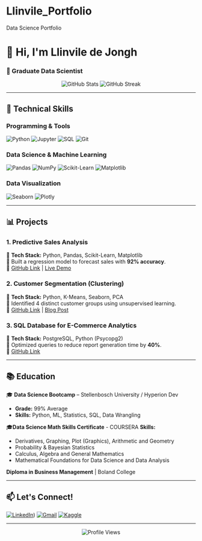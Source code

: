 # Llinvile_Portfolio
Data Science Portfolio

# 👋 Hi, I'm Llinvile de Jongh 
### 🚀 Graduate Data Scientist 

<div align="center">
  <img src="https://github-readme-stats.vercel.app/api?username=Llinvile&show_icons=true&theme=radical" alt="GitHub Stats" />
  <img src="https://github-readme-streak-stats.herokuapp.com/?user=Llinvile&theme=radical" alt="GitHub Streak" />
</div>

---

## 🔧 Technical Skills  
### **Programming & Tools**  
![Python](https://img.shields.io/badge/Python-3776AB?style=for-the-badge&logo=python&logoColor=white)
![Jupyter](https://img.shields.io/badge/Jupyter-F37626?style=for-the-badge&logo=Jupyter&logoColor=white)
![SQL](https://img.shields.io/badge/SQL-4479A1?style=for-the-badge&logo=postgresql&logoColor=white)
![Git](https://img.shields.io/badge/Git-F05032?style=for-the-badge&logo=git&logoColor=white)

### **Data Science & Machine Learning**  
![Pandas](https://img.shields.io/badge/Pandas-150458?style=for-the-badge&logo=pandas&logoColor=white)
![NumPy](https://img.shields.io/badge/NumPy-013243?style=for-the-badge&logo=numpy&logoColor=white)
![Scikit-Learn](https://img.shields.io/badge/Scikit_Learn-F7931E?style=for-the-badge&logo=scikit-learn&logoColor=white)
![Matplotlib](https://img.shields.io/badge/Matplotlib-11557C?style=for-the-badge&logo=matplotlib&logoColor=white)

### **Data Visualization**  
![Seaborn](https://img.shields.io/badge/Seaborn-5C8DBC?style=for-the-badge)
![Plotly](https://img.shields.io/badge/Plotly-3F4F75?style=for-the-badge&logo=plotly&logoColor=white)

---

## 📊 Projects  
### **1. Predictive Sales Analysis**  
📌 **Tech Stack:** Python, Pandas, Scikit-Learn, Matplotlib  
📌 Built a regression model to forecast sales with **92% accuracy**.  
📌 [GitHub Link](#) | [Live Demo](#)  

### **2. Customer Segmentation (Clustering)**  
📌 **Tech Stack:** Python, K-Means, Seaborn, PCA  
📌 Identified 4 distinct customer groups using unsupervised learning.  
📌 [GitHub Link](#) | [Blog Post](#)  

### **3. SQL Database for E-Commerce Analytics**  
📌 **Tech Stack:** PostgreSQL, Python (Psycopg2)  
📌 Optimized queries to reduce report generation time by **40%**.  
📌 [GitHub Link](#)  

---

## 📚 Education  
🎓 **Data Science Bootcamp** – Stellenbosch University / Hyperion Dev  
- **Grade:** 99% Average  
- **Skills:** Python, ML, Statistics, SQL, Data Wrangling

🎓**Data Science Math Skills Certificate** -  COURSERA
**Skills:**
- Derivatives, Graphing, Plot (Graphics), Arithmetic and Geometry
-	Probability & Bayesian Statistics
-	Calculus, Algebra and General Mathematics
-	Mathematical Foundations for Data Science and Data Analysis

**Diploma in Business Management** | Boland College

---

## 📫 Let's Connect!  
[![LinkedIn](https://img.shields.io/badge/LinkedIn-0077B5?style=for-the-badge&logo=linkedin&logoColor=white)](https://linkedin.com/in/llinvile-de-jongh-853742248/))
[![Gmail](https://img.shields.io/badge/Gmail-D14836?style=for-the-badge&logo=gmail&logoColor=white)](mailto:dllinvile@gmail.com)
[![Kaggle](https://img.shields.io/badge/Kaggle-20BEFF?style=for-the-badge&logo=kaggle&logoColor=white)](https://kaggle.com/llinviledejongh)

---

<p align="center">
  <img src="https://komarev.com/ghpvc/?username=Llinvile&label=Profile%20Views&color=blueviolet&style=flat" alt="Profile Views" />
</p>
